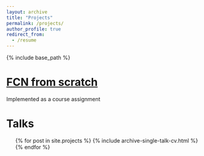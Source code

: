 ```yaml
---
layout: archive
title: "Projects"
permalink: /projects/
author_profile: true
redirect_from:
  - /resume
---
```


{% include base_path %}

[FCN from scratch](https://github.com/anshulbshah/Fully-Connected-Network-without-using-DL-Libraries)
======
Implemented as a course assignment

Talks
======
  <ul>{% for post in site.projects %}
    {% include archive-single-talk-cv.html %}
  {% endfor %}</ul>

